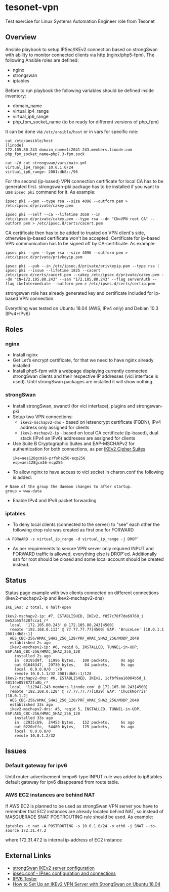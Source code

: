 
# tesonet-vpn
Test exercise for Linux Systems Automation Engineer role from Tesonet 

## Overview
Ansible playbook to setup IPSec/IKEv2 connection based on strongSwan with ability to monitor connected clients via http (nginx/php5-fpm).
The following Ansible roles are defined:
- nginx
- strongswan
- iptables

Before to run playbook the following variables should be defined inside inventory:
- domain_name
- virtual_ip4_range
- virtual_ip6_range
- php_fpm_socket_name (to be ready for different versions of php_fpm)

It can be done via `/etc/ansible/host` or in vars for specific role:
```
cat /etc/ansible/host
[linode]
172.105.80.243 domain_name=li2041-243.members.linode.com php_fpm_socket_name=php7.3-fpm.sock

cat ~/# cat strongswan/vars/main.yml
virtual_ip4_range: 10.0.1.0/24
virtual_ip6_range: 2001:db8::/96
```

For the second (ip-based) VPN connection certificate for local CA has to be generated first. strongswan-pki package has to be installed if you want to use `ipsec pki` command for it. As example:
```
ipsec pki --gen --type rsa --size 4096 --outform pem > /etc/ipsec.d/private/cakey.pem

ipsec pki --self --ca --lifetime 3650 --in /etc/ipsec.d/private/cakey.pem --type rsa --dn "CN=VPN root CA" --outform pem > /etc/ipsec.d/certs/cacert.pem
```
CA certificate then has to be added to trusted on VPN client's side, otherwise ip-based certificate won't be accepted.
Certificate for ip-based VPN communication has to be signed off by CA-certificate. As example:
```
ipsec pki --gen --type rsa --size 4096 --outform pem > /etc/ipsec.d/private/privkeyip.pem

ipsec pki --pub --in /etc/ipsec.d/private/privkeyip.pem --type rsa | ipsec pki --issue --lifetime 1825 --cacert /etc/ipsec.d/certs/cacert.pem --cakey /etc/ipsec.d/private/cakey.pem --dn "CN=172.105.80.243" --san "172.105.80.243" --flag serverAuth --flag ikeIntermediate --outform pem > /etc/ipsec.d/certs/certip.pem
```
strongswan role has already generated key and certificate included for ip-based VPN connection.

Everything was tested on Ubuntu 18.04 (AWS, IPv4 only) and Debian 10.3 (IPv4+IPv6)

## Roles
### nginx
- Install nginx
- Get Let’s encrypt certificate, for that we need to have nginx already installed
- Install php5-fpm with a webpage displaying currently connected strongSwan clients and their respective IP addresses (vici interface is used). Until strongSwan packages are installed it will show nothing.

### strongSwan
-   Install strongSwan, swanctl (for vici interface), plugins and strongswan-pki
-   Setup two VPN connections: 
	- `ikev2-mschapv2-dns` - based on letsencrypt certificate (FQDN), IPv4 address only assigned for clients
	- `ikev2-mschapv2-ip` - based on local CA certificate (ip-based), dual stack (IPv4 an IPv6) addresses are assigned for clients
-   Use Suite B Cryptographic Suites and EAP-MSCHAPv2 for authentication for both connections, as per [IKEv2 Cipher Suites](https://wiki.strongswan.org/projects/strongswan/wiki/IKEv2CipherSuites#Commercial-National-Security-Algorithm-CNSA-Suite-Suite-B-Cryptographic-Suites-for-IPsec-RFC-6379)
	```
	ike=aes128gcm16-prfsha256-ecp256
	esp=aes128gcm16-ecp256
	```
- To allow nginx to have access to vici socket in charon.conf the following is added:
```
# Name of the group the daemon changes to after startup.
group = www-data
```
- Enable IPv4 and IPv6 packet forwarding

### iptables
- To deny local clients (connected to the server) to "see" each other the following drop rule was created as first one for FORWARD
```
-A FORWARD -s virtual_ip_range -d virtual_ip_range -j DROP`	
```	
- As per requirements to secure VPN server only required INPUT and FORWARD traffic is allowed, everything else is DROP'ed. Additionally ssh for root should be closed and some local account should be created instead.

## Status
Status page example with two clients connected on different connections (ikev2-mschapv2-ip and ikev2-mschapv2-dns)
```
IKE_SAs: 2 total, 0 half-open

ikev2-mschapv2-ip: #7, ESTABLISHED, IKEv2, f857c78f7de69769_i 0e52b55f420fcca1_r*
  local  '172.105.80.243' @ 172.105.80.243[4500]
  remote '192.168.0.113' @ 77.77.77.77[4500] EAP: 'BruceLee' [10.0.1.1 2001:db8::1]
  AES_CBC-256/HMAC_SHA2_256_128/PRF_HMAC_SHA2_256/MODP_2048
  established 2s ago
  ikev2-mschapv2-ip: #6, reqid 6, INSTALLED, TUNNEL-in-UDP, ESP:AES_CBC-256/HMAC_SHA2_256_128
    installed 2s ago
    in  c8195d9f,  11996 bytes,   100 packets,     0s ago
    out 01646347,  29730 bytes,    84 packets,     0s ago
    local  0.0.0.0/0 ::/0
    remote 10.0.1.1/32 2001:db8::1/128
ikev2-mschapv2-dns: #6, ESTABLISHED, IKEv2, 1cfbf9aa16084b5d_i 40114e057872fa0b_r*
  local  'li2041-243.members.linode.com' @ 172.105.80.243[4500]
  remote '192.168.0.128' @ 77.77.77.77[1029] EAP: 'ChuckNorris' [10.0.1.2]
  AES_CBC-256/HMAC_SHA2_256_128/PRF_HMAC_SHA2_256/MODP_2048
  established 33s ago
  ikev2-mschapv2-dns: #5, reqid 5, INSTALLED, TUNNEL-in-UDP, ESP:AES_CBC-256/HMAC_SHA2_256_128
    installed 33s ago
    in  c2935cb9,  24453 bytes,   152 packets,     6s ago
    out 0220effc,  54480 bytes,   125 packets,     6s ago
    local  0.0.0.0/0
    remote 10.0.1.2/32
```

## Issues
### Default gateway for ipv6
Until router-advertisement icmpv6-type INPUT rule was added to ip6tables default gateway for ipv6 disappeared from route table. 
### AWS EC2 instances are behind NAT
If AWS EC2 is planned to be used as strongSwan VPN server you have to remember that EC2 instances are already located behind NAT, so instead of MASQUERADE SNAT POSTROUTING rule should be used. As example:
```
iptables -t nat -A POSTROUTING -s 10.0.1.0/24 -o eth0 -j SNAT --to-source 172.31.47.2
```
where 172.31.47.2 is internal ip-address of EC2 instance


## External Links
- [strongSwan IKEv2 server configuration](https://www.cl.cam.ac.uk/~mas90/resources/strongswan/)
- [ipsec.conf - IPsec configuration and connections](https://manpages.debian.org/testing/strongswan-starter/ipsec.conf.5.en.html)
- [IPV6 Tester](https://test-ipv6.com/)
- [How to Set Up an IKEv2 VPN Server with StrongSwan on Ubuntu 18.04](https://www.digitalocean.com/community/tutorials/how-to-set-up-an-ikev2-vpn-server-with-strongswan-on-ubuntu-18-04-2)
